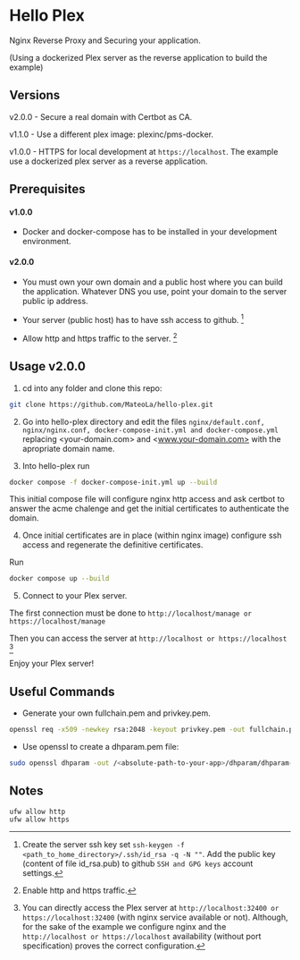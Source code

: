 # Hello Plex

Nginx Reverse Proxy and Securing your application.

(Using a dockerized Plex server as the reverse application to build the example)

## Versions

v2.0.0 - Secure a real domain with Certbot as CA.

v1.1.0 - Use a different plex image: plexinc/pms-docker.

v1.0.0 - HTTPS for local development at ```https://localhost```. The example use a dockerized plex server as a reverse application.

## Prerequisites

#### v1.0.0

* Docker and docker-compose has to be installed in your development environment.

#### v2.0.0

* You must own your own domain and a public host where you can build the application. Whatever DNS you use, point your domain to the server public ip address.

* Your server (public host) has to have ssh access to github. [^Nt1]

* Allow http and https traffic to the server. [^Nt2]

## Usage v2.0.0

1) cd into any folder and clone this repo:

```bash
git clone https://github.com/MateoLa/hello-plex.git
```

2) Go into hello-plex directory and edit the files ```nginx/default.conf, nginx/nginx.conf, docker-compose-init.yml and docker-compose.yml``` replacing <your-domain.com> and <www.your-domain.com> with the apropriate domain name.

3) Into hello-plex run

```bash
docker compose -f docker-compose-init.yml up --build
```

This initial compose file will configure nginx http access and ask certbot to answer the acme chalenge and get the initial certificates to authenticate the domain. 

4) Once initial certificates are in place (within nginx image) configure ssh access and regenerate the definitive certificates.

Run

```bash
docker compose up --build
```

5) Connect to your Plex server. 

The first connection must be done to ```http://localhost/manage or https://localhost/manage```

Then you can access the server at ```http://localhost or https://localhost``` [^Nt3]

Enjoy your Plex server!

## Useful Commands

* Generate your own fullchain.pem and privkey.pem.
```sh
openssl req -x509 -newkey rsa:2048 -keyout privkey.pem -out fullchain.pem -sha256 -days 3650 -nodes -subj "/C=XX/ST=stateName/L=cityName/O=companyName/OU=companySectionName/CN=Hostname"
```

* Use openssl to create a dhparam.pem file:
```sh
sudo openssl dhparam -out /<absolute-path-to-your-app>/dhparam/dhparam-2048.pem 2048
```

## Notes

[^Nt1]: Create the server ssh key set ```ssh-keygen -f <path_to_home_directory>/.ssh/id_rsa -q -N ""```. Add the public key (content of file id_rsa.pub) to github ```SSH and GPG keys``` account settings.

[^Nt2]: Enable http and https traffic.
```
ufw allow http
ufw allow https
```

[^Nt3]: You can directly access the Plex server at ```http://localhost:32400 or https://localhost:32400``` (with nginx service available or not). Although, for the sake of the example we configure nginx and the ```http://localhost or https://localhost``` availability (without port specification) proves the correct configuration.
